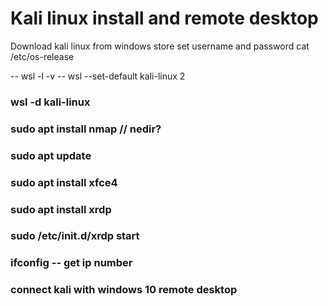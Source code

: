 # Kali linux install and remote desktop
Download kali linux from windows store
set username and password
cat /etc/os-release

-- wsl -l -v
-- wsl --set-default kali-linux 2
### wsl -d kali-linux

### sudo apt install nmap // nedir?

### sudo apt update
### sudo apt install xfce4
### sudo apt install xrdp
### sudo /etc/init.d/xrdp start

### ifconfig    -- get ip number

### connect kali with windows 10 remote desktop
